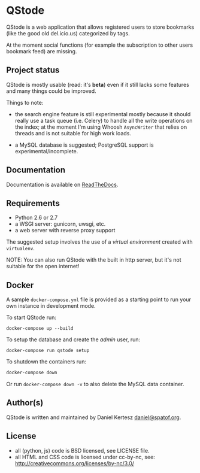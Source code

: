 # QStode

QStode is a web application that allows registered users to store bookmarks
(like the good old del.icio.us) categorized by tags.

At the moment social functions (for example the subscription to other users
bookmark feed) are missing.

## Project status

QStode is mostly usable (read: it's **beta**) even if it still lacks
some features and many things could be improved.

Things to note:

- the search engine feature is still experimental mostly because it
  should really use a task queue (i.e. Celery) to handle all the write
  operations on the index; at the moment I'm using Whoosh
  `AsyncWriter` that relies on threads and is not suitable for high
  work loads.

- a MySQL database is suggested; PostgreSQL support is experimental/incomplete.

## Documentation

Documentation is available on [ReadTheDocs][rtd].

[rtd]: http://qstode.readthedocs.org/en/latest/index.html

## Requirements

- Python 2.6 or 2.7
- a WSGI server: gunicorn, uwsgi, etc.
- a web server with reverse proxy support

The suggested setup involves the use of a *virtual environment* created with
`virtualenv`.

NOTE: You can also run QStode with the built in http server, but it's not suitable for the open internet!

## Docker

A sample `docker-compose.yml` file is provided as a starting point to run your own instance in
development mode.

To start QStode run:

``` shell
docker-compose up --build
```

To setup the database and create the _admin_ user, run:

``` shell
docker-compose run qstode setup
```

To shutdown the containers run:

``` powershell
docker-compose down
```

Or run `docker-compose down -v` to also delete the MySQL data container.

## Author(s)

QStode is written and maintained by Daniel Kertesz <daniel@spatof.org>.

## License

- all (python, js) code is BSD licensed, see LICENSE file.
- all HTML and CSS code is licensed under cc-by-nc, see:
  http://creativecommons.org/licenses/by-nc/3.0/
